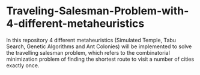 # Traveling-Salesman-Problem-with-4-different-metaheuristics
In this repository 4 different metaheuristics (Simulated Temple, Tabu Search, Genetic Algorithms and Ant Colonies) will be implemented to solve the travelling salesman problem, which refers to the combinatorial minimization problem of finding the shortest route to visit a number of cities exactly once.  
